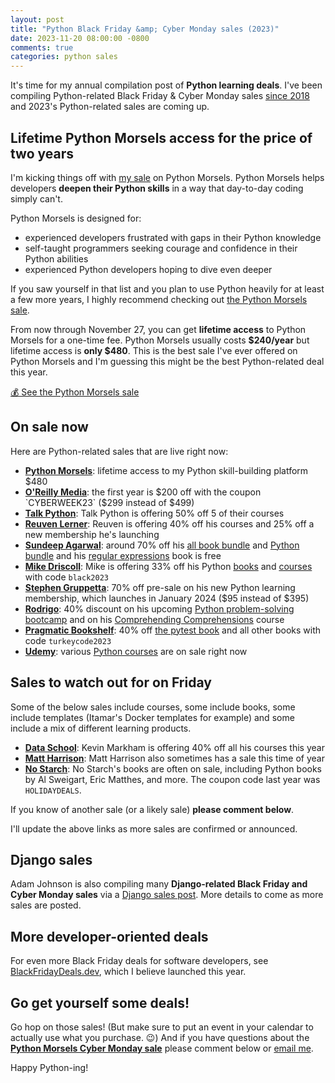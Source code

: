 ```yaml
---
layout: post
title: "Python Black Friday &amp; Cyber Monday sales (2023)"
date: 2023-11-20 08:00:00 -0800
comments: true
categories: python sales
---
```


It's time for my annual compilation post of **Python learning deals**.
I've been compiling Python-related Black Friday & Cyber Monday sales [since 2018](https://treyhunner.com/blog/categories/sales/) and 2023's Python-related sales are coming up.


## Lifetime Python Morsels access for the price of two years

I'm kicking things off with [my sale][python morsels] on Python Morsels.
Python Morsels helps developers **deepen their Python skills** in a way that day-to-day coding simply can't.

Python Morsels is designed for:

- experienced developers frustrated with gaps in their Python knowledge
- self-taught programmers seeking courage and confidence in their Python abilities
- experienced Python developers hoping to dive even deeper

If you saw yourself in that list and you plan to use Python heavily for at least a few more years, I highly recommend checking out [the Python Morsels sale][python morsels].

From now through November 27, you can get **lifetime access** to Python Morsels for a one-time fee.
Python Morsels usually costs **$240/year** but lifetime access is **only $480**.
This is the best sale I've ever offered on Python Morsels and I'm guessing this might be the best Python-related deal this year.

<a href="https://pythonmorsels.com/lifetime-access-sale/" class="subscribe-btn form-big">💰 See the Python Morsels sale</a>


## On sale now

Here are Python-related sales that are live right now:

- **[Python Morsels][]**: lifetime access to my Python skill-building platform $480
- **[O'Reilly Media][oreilly]**: the first year is $200 off with the coupon `CYBERWEEK23` ($299 instead of $499)
- **[Talk Python][]**: Talk Python is offering 50% off 5 of their courses
- **[Reuven Lerner][reuven]**: Reuven is offering 40% off his courses and 25% off a new membership he's launching
- **[Sundeep Agarwal][sundeep]**: around 70% off his [all book bundle][] and [Python bundle][] and his [regular expressions][] book is free
- **[Mike Driscoll][driscoll]**: Mike is offering 33% off his Python [books][mike books] and [courses][mike courses] with code `black2023`
- **[Stephen Gruppetta][]**: 70% off pre-sale on his new Python learning membership, which launches in January 2024 ($95 instead of $395)
- **[Rodrigo][]**: 40% discount on his upcoming [Python problem-solving bootcamp][bootcamp] and on his [Comprehending Comprehensions][] course
- **[Pragmatic Bookshelf][]**: 40% off [the pytest book][] and all other books with code `turkeycode2023`
- **[Udemy][]**: various [Python courses][udemy courses] are on sale right now


## Sales to watch out for on Friday

Some of the below sales include courses, some include books, some include templates (Itamar's Docker templates for example) and some include a mix of different learning products.

- **[Data School][]**: Kevin Markham is offering 40% off all his courses this year
- **[Matt Harrison][]**: Matt Harrison also sometimes has a sale this time of year
- **[No Starch][]**: No Starch's books are often on sale, including Python books by Al Sweigart, Eric Matthes, and more. The coupon code last year was `HOLIDAYDEALS`.

If you know of another sale (or a likely sale) **please comment below**.

I'll update the above links as more sales are confirmed or announced.


## Django sales

Adam Johnson is also compiling many **Django-related Black Friday and Cyber Monday sales** via a [Django sales post][adam post].
More details to come as more sales are posted.


## More developer-oriented deals

For even more Black Friday deals for software developers, see [BlackFridayDeals.dev](https://blackfridaydeals.dev), which I believe launched this year.


## Go get yourself some deals!

Go hop on those sales! (But make sure to put an event in your calendar to actually use what you purchase. 😉)
And if you have questions about the [**Python Morsels Cyber Monday sale**][python morsels] please comment below or [email me][].

Happy Python-ing!


[python morsels]: https://www.pythonmorsels.com/lifetime-access-sale/
[adam post]: https://adamj.eu/tech/2023/11/20/django-black-friday-deals-2023/
[data school]: https://courses.dataschool.io/black-friday
[reuven]: https://store.lerner.co.il
[metasnake]: https://store.metasnake.com
[driscoll]: https://www.blog.pythonlibrary.org
[mike books]: https://driscollis.gumroad.com/
[mike courses]: https://www.teachmepython.com/
[rodrigo]: https://mathspp.gumroad.com/
[bootcamp]: https://mathspp.gumroad.com/l/pythonbootcamp?code=bootcampbf23
[comprehending comprehensions]: https://mathspp.gumroad.com/l/comprehending-comprehensions?code=presale
[sundeep]: https://learnbyexample.gumroad.com
[all book bundle]: https://learnbyexample.gumroad.com/l/all-books/FestiveOffer
[python bundle]: https://learnbyexample.gumroad.com/l/python-bundle/FestiveOffer
[regular expressions]: https://learnbyexample.gumroad.com/l/py_regex/FestiveOffer
[pragmatic bookshelf]: https://pragprog.com/
[the pytest book]: https://pragprog.com/titles/bopytest2/python-testing-with-pytest-second-edition/
[Stephen Gruppetta]: https://thepythoncodingplace.com/membership/
[talk python]: http://talkpython.fm/black-friday
[email me]: mailto:he&#108;p&#64;&#112;%7&#57;th%6Fnmo&#114;s%6&#53;ls&#46;&#99;&#111;m
[no starch]: https://nostarch.com/catalog/python
[udemy]: https://udemy.com
[udemy courses]: https://www.udemy.com/topic/python/
[oreilly]: https://learning.oreilly.com/signup/?promotion_code=CYBERWEEK23
[matt harrison]: https://store.metasnake.com
